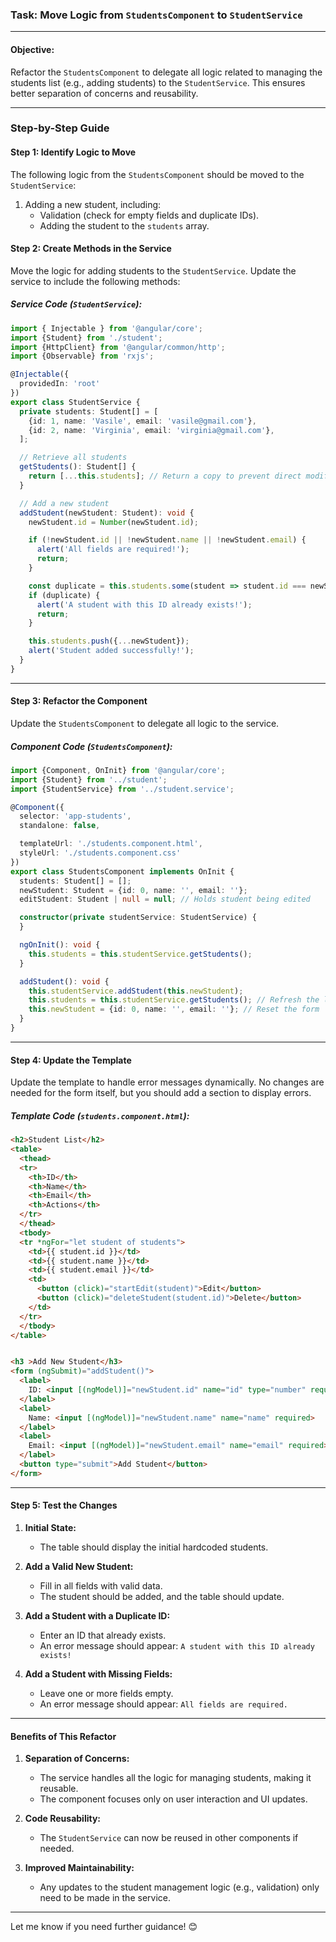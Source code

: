 ### **Task: Move Logic from `StudentsComponent` to `StudentService`**

---

#### **Objective:**
Refactor the `StudentsComponent` to delegate all logic related to managing the students list (e.g., adding students) to the `StudentService`. This ensures better separation of concerns and reusability.

---

### **Step-by-Step Guide**

#### **Step 1: Identify Logic to Move**
The following logic from the `StudentsComponent` should be moved to the `StudentService`:
1. Adding a new student, including:
   - Validation (check for empty fields and duplicate IDs).
   - Adding the student to the `students` array.

#### **Step 2: Create Methods in the Service**
Move the logic for adding students to the `StudentService`. Update the service to include the following methods:

##### **Service Code (`StudentService`):**
```typescript
import { Injectable } from '@angular/core';
import {Student} from './student';
import {HttpClient} from '@angular/common/http';
import {Observable} from 'rxjs';

@Injectable({
  providedIn: 'root'
})
export class StudentService {
  private students: Student[] = [
    {id: 1, name: 'Vasile', email: 'vasile@gmail.com'},
    {id: 2, name: 'Virginia', email: 'virginia@gmail.com'},
  ];

  // Retrieve all students
  getStudents(): Student[] {
    return [...this.students]; // Return a copy to prevent direct modification
  }

  // Add a new student
  addStudent(newStudent: Student): void {
    newStudent.id = Number(newStudent.id);

    if (!newStudent.id || !newStudent.name || !newStudent.email) {
      alert('All fields are required!');
      return;
    }

    const duplicate = this.students.some(student => student.id === newStudent.id);
    if (duplicate) {
      alert('A student with this ID already exists!');
      return;
    }

    this.students.push({...newStudent});
    alert('Student added successfully!');
  }
}
```

---

#### **Step 3: Refactor the Component**
Update the `StudentsComponent` to delegate all logic to the service.

##### **Component Code (`StudentsComponent`):**
```typescript
import {Component, OnInit} from '@angular/core';
import {Student} from '../student';
import {StudentService} from '../student.service';

@Component({
  selector: 'app-students',
  standalone: false,

  templateUrl: './students.component.html',
  styleUrl: './students.component.css'
})
export class StudentsComponent implements OnInit {
  students: Student[] = [];
  newStudent: Student = {id: 0, name: '', email: ''};
  editStudent: Student | null = null; // Holds student being edited

  constructor(private studentService: StudentService) {
  }

  ngOnInit(): void {
    this.students = this.studentService.getStudents();
  }

  addStudent(): void {
    this.studentService.addStudent(this.newStudent);
    this.students = this.studentService.getStudents(); // Refresh the list
    this.newStudent = {id: 0, name: '', email: ''}; // Reset the form
  }
}
```

---

#### **Step 4: Update the Template**
Update the template to handle error messages dynamically. No changes are needed for the form itself, but you should add a section to display errors.

##### **Template Code (`students.component.html`):**
```html
<h2>Student List</h2>
<table>
  <thead>
  <tr>
    <th>ID</th>
    <th>Name</th>
    <th>Email</th>
    <th>Actions</th>
  </tr>
  </thead>
  <tbody>
  <tr *ngFor="let student of students">
    <td>{{ student.id }}</td>
    <td>{{ student.name }}</td>
    <td>{{ student.email }}</td>
    <td>
      <button (click)="startEdit(student)">Edit</button>
      <button (click)="deleteStudent(student.id)">Delete</button>
    </td>
  </tr>
  </tbody>
</table>


<h3 >Add New Student</h3>
<form (ngSubmit)="addStudent()">
  <label>
    ID: <input [(ngModel)]="newStudent.id" name="id" type="number" required>
  </label>
  <label>
    Name: <input [(ngModel)]="newStudent.name" name="name" required>
  </label>
  <label>
    Email: <input [(ngModel)]="newStudent.email" name="email" required>
  </label>
  <button type="submit">Add Student</button>
</form>


```

---

#### **Step 5: Test the Changes**

1. **Initial State:**
   - The table should display the initial hardcoded students.

2. **Add a Valid New Student:**
   - Fill in all fields with valid data.
   - The student should be added, and the table should update.

3. **Add a Student with a Duplicate ID:**
   - Enter an ID that already exists.
   - An error message should appear: `A student with this ID already exists!`

4. **Add a Student with Missing Fields:**
   - Leave one or more fields empty.
   - An error message should appear: `All fields are required.`

---

#### **Benefits of This Refactor**
1. **Separation of Concerns:**
   - The service handles all the logic for managing students, making it reusable.
   - The component focuses only on user interaction and UI updates.

2. **Code Reusability:**
   - The `StudentService` can now be reused in other components if needed.

3. **Improved Maintainability:**
   - Any updates to the student management logic (e.g., validation) only need to be made in the service.

---

Let me know if you need further guidance! 😊
